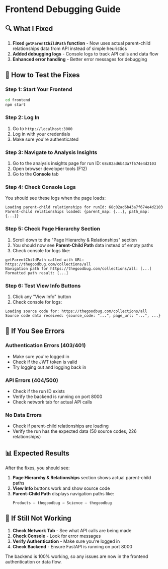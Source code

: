 # Frontend Debugging Guide

## 🔍 What I Fixed

1. **Fixed `getParentChildPath` function** - Now uses actual parent-child relationships data from API instead of simple heuristics
2. **Added debugging logs** - Console logs to track API calls and data flow
3. **Enhanced error handling** - Better error messages for debugging

## 🚀 How to Test the Fixes

### Step 1: Start Your Frontend
```bash
cd frontend
npm start
```

### Step 2: Log In
1. Go to `http://localhost:3000`
2. Log in with your credentials
3. Make sure you're authenticated

### Step 3: Navigate to Analysis Insights
1. Go to the analysis insights page for run ID: `68c02ad6b43a7f674e4d2103`
2. Open browser developer tools (F12)
3. Go to the **Console** tab

### Step 4: Check Console Logs
You should see these logs when the page loads:

```
Loading parent-child relationships for runId: 68c02ad6b43a7f674e4d2103
Parent-child relationships loaded: {parent_map: {...}, path_map: {...}}
```

### Step 5: Check Page Hierarchy Section
1. Scroll down to the "Page Hierarchy & Relationships" section
2. You should now see **Parent-Child Path** data instead of empty paths
3. Check console for logs like:
```
getParentChildPath called with URL: https://thegoodbug.com/collections/all
Navigation path for https://thegoodbug.com/collections/all: [...]
Formatted path result: [...]
```

### Step 6: Test View Info Buttons
1. Click any "View Info" button
2. Check console for logs:
```
Loading source code for: https://thegoodbug.com/collections/all
Source code data received: {source_code: "...", page_url: "...", ...}
```

## 🐛 If You See Errors

### Authentication Errors (403/401)
- Make sure you're logged in
- Check if the JWT token is valid
- Try logging out and logging back in

### API Errors (404/500)
- Check if the run ID exists
- Verify the backend is running on port 8000
- Check network tab for actual API calls

### No Data Errors
- Check if parent-child relationships are loading
- Verify the run has the expected data (50 source codes, 226 relationships)

## 📊 Expected Results

After the fixes, you should see:

1. **Page Hierarchy & Relationships** section shows actual parent-child paths
2. **View Info** buttons work and show source code
3. **Parent-Child Path** displays navigation paths like:
   ```
   Products – thegoodbug → Science – thegoodbug
   ```

## 🔧 If Still Not Working

1. **Check Network Tab** - See what API calls are being made
2. **Check Console** - Look for error messages
3. **Verify Authentication** - Make sure you're logged in
4. **Check Backend** - Ensure FastAPI is running on port 8000

The backend is 100% working, so any issues are now in the frontend authentication or data flow.
